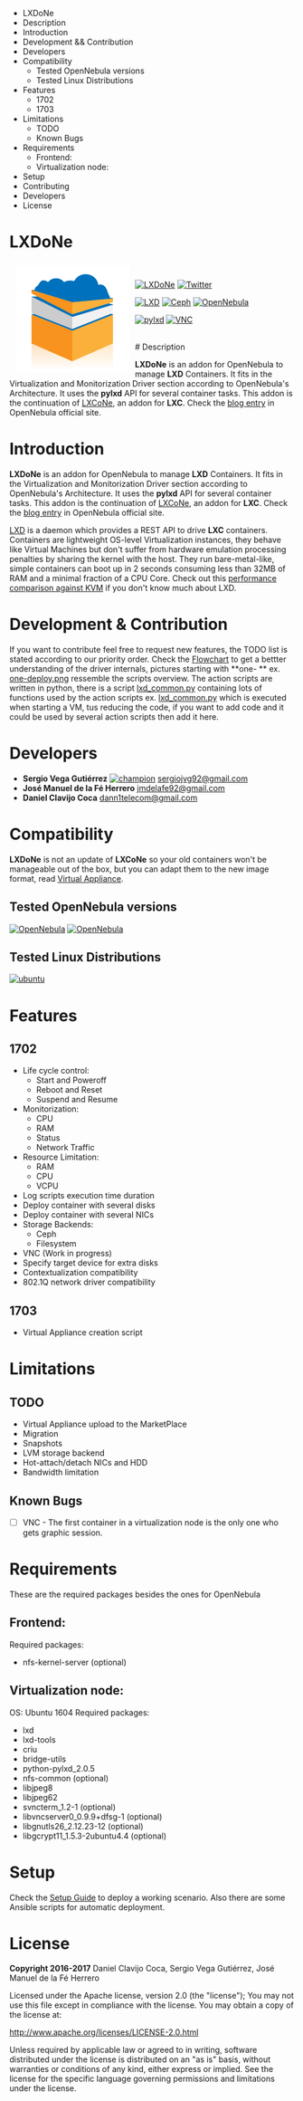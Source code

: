 <!-- MarkdownTOC -->

- LXDoNe
- Description
- Introduction
- Development && Contribution
- Developers
- Compatibility
    - Tested OpenNebula versions
    - Tested Linux Distributions
- Features
    - 1702
    - 1703
- Limitations
    - TODO
    - Known Bugs
- Requirements
    - Frontend:
    - Virtualization node:
- Setup
- Contributing
- Developers
- License

<!-- /MarkdownTOC -->

# LXDoNe

<a href="https://github.com/OpenNebula/addon-lxdone"><img src="picts/LXDoNe-logo-final.png" align="left" hspace="10" vspace="6"></a>

<br />

[![LXDoNe](https://img.shields.io/badge/release-1702-3c97f3.svg?style=flat-square)](https://github.com/OpenNebula/addon-lxdone/releases)
[![Twitter](https://img.shields.io/twitter/url/http/shields.io.svg?style=social)](https://twitter.com/intent/tweet?text=I%20want%20freedom.%20I%20want%20efficiency.%20Faster%20private%20clouds%20for%20everyone.%20%23LXDoNe%20%2B%20%40opennebula%20%3D%20performance%20⚡️%20https%3A%2F%2Fgithub.com/OpenNebula/addon-lxdone%2F&source=webclient)

[![LXD](https://img.shields.io/badge/lxd-LTS-orange.svg?style=flat-square)](https://linuxcontainers.org/lxd/)
[![Ceph](https://img.shields.io/badge/ceph-LTS-red.svg?style=flat-square)](https://ceph.com)
[![OpenNebula](https://img.shields.io/badge/one-5.2.1-blue.svg?style=flat-square)](https://opennebula.org)

[![pylxd](https://img.shields.io/badge/pylxd-2.0.5-brightgreen.svg?style=flat-square)](https://pylxd.readthedocs.io/en/stable/)
[![VNC](https://img.shields.io/badge/VNC-svncterm-yellow.svg?style=flat-square)](https://github.com/dealfonso/svncterm)

<br />
# Description

**LXDoNe** is an addon for OpenNebula to manage **LXD** Containers. It fits in the Virtualization and Monitorization Driver section according to OpenNebula's Architecture. It uses the **pylxd** API for several container tasks. This addon is the continuation of [LXCoNe](https://github.com/OpenNebula/addon-lxcone/), an addon for **LXC**. Check the [blog entry](https://opennebula.org/blog/) in OpenNebula official site.

# Introduction

**LXDoNe** is an addon for OpenNebula to manage **LXD** Containers. It fits in the Virtualization and Monitorization Driver section according to OpenNebula's Architecture. It uses the **pylxd** API for several container tasks. This addon is the continuation of [LXCoNe](https://github.com/OpenNebula/addon-lxcone/), an addon for **LXC**. Check the [blog entry](https://opennebula.org/lxdone-lightweight-virtualization-for-opennebula/) in OpenNebula official site.

[LXD](https://linuxcontainers.org/lxd/) is a daemon which provides a REST API to drive **LXC** containers. Containers are lightweight OS-level Virtualization instances, they behave like Virtual Machines but don't suffer from hardware emulation processing penalties by sharing the kernel with the host. They run bare-metal-like, simple containers can boot up in 2 seconds consuming less than 32MB of RAM and a minimal fraction of a CPU Core. Check out this [performance comparison against KVM](https://insights.ubuntu.com/2015/05/18/lxd-crushes-kvm-in-density-and-speed/) if you don't know much about LXD.

# Development & Contribution
If you want to contribute feel free to request new features, the TODO list is stated according to our priority order. Check the [Flowchart](picts/flow_chart) to get a bettter understanding of the driver internals, pictures starting with **one- **    ex. [one-deploy.png](picts/flow_chart/one-deploy.png) ressemble the scripts overview. The action scripts are written in python, there is a script  [lxd_common.py](src/remotes/vmm/lxd/lxd_common.py) containing lots of functions used by the action scripts ex. [lxd_common.py](src/remotes/vmm/lxd/deploy.py) which is executed when starting a VM, tus reducing the code, if you want to add code and it could be used by several action scripts then add it here.

# Developers
- **Sergio Vega Gutiérrez** [![champion](https://img.shields.io/badge/one-champion-blue.svg?style=flat-square)](https://opennebula.org/community/community-champions/) [sergiojvg92@gmail.com](mailto:sergiojvg92@gmail.com?subject=LXDoNe)
- **José Manuel de la Fé Herrero** [jmdelafe92@gmail.com](mailto:jmdelafe92@gmail.com?subject=LXDoNe)
- **Daniel Clavijo Coca** [dann1telecom@gmail.com](mailto:dann1telecom@gmail.com?subject=LXDoNe)

# Compatibility
**LXDoNe** is not an update of **LXCoNe** so your old containers won't be manageable out of the box, but you can  adapt them to the new image format, read [Virtual Appliance](Image.md).

## Tested OpenNebula versions
[![OpenNebula](https://img.shields.io/badge/one-5.2.1-blue.svg?style=flat-square)](https://opennebula.org)
[![OpenNebula](https://img.shields.io/badge/one-5.2-blue.svg?style=flat-square)](https://opennebula.org)

## Tested Linux Distributions
[![ubuntu](https://img.shields.io/badge/ubuntu-1604-orange.svg?style=flat-square)](https://ubuntu.com)

# Features
## 1702
- Life cycle control:
    - Start and Poweroff
    - Reboot and Reset
    - Suspend and Resume
- Monitorization:
    - CPU
    - RAM
    - Status
    - Network Traffic
- Resource Limitation:
    - RAM
    - CPU
    - VCPU
- Log scripts execution time duration
- Deploy container with several disks
- Deploy container with several NICs
- Storage Backends:
    - Ceph
    - Filesystem
- VNC (Work in progress)
- Specify target device for extra disks
- Contextualization compatibility
- 802.1Q network driver compatibility

## 1703
- Virtual Appliance creation script

# Limitations
## TODO
- Virtual Appliance upload to the MarketPlace
- Migration
- Snapshots
- LVM storage backend
- Hot-attach/detach NICs and HDD
- Bandwidth limitation

## Known Bugs
- [ ]  VNC - The first container in a virtualization node is the only one who gets graphic session.

# Requirements
These are the required packages besides the ones for OpenNebula

## Frontend:
Required packages:
- nfs-kernel-server (optional)

## Virtualization node:
OS: Ubuntu 1604
Required packages:
- lxd
- lxd-tools
- criu
- bridge-utils
- python-pylxd_2.0.5
- nfs-common (optional)
- libjpeg8
- libjpeg62
- svncterm_1.2-1 (optional)
- libvncserver0_0.9.9+dfsg-1 (optional)
- libgnutls26_2.12.23-12 (optional)
- libgcrypt11_1.5.3-2ubuntu4.4 (optional)

# Setup
Check the [Setup Guide](Setup.md)  to deploy a working scenario.
Also there are some Ansible scripts for automatic deployment.

# License
**Copyright 2016-2017**   Daniel Clavijo Coca, Sergio Vega Gutiérrez, José Manuel de la Fé Herrero

Licensed under the Apache license, version 2.0 (the "license"); You may not use this file except in compliance with the license. You may obtain a copy of the license at:

http://www.apache.org/licenses/LICENSE-2.0.html

Unless required by applicable law or agreed to in writing, software distributed under the license is distributed on an "as is" basis, without warranties or conditions of any kind, either express or implied. See the license for the specific language governing permissions and limitations under the license.
